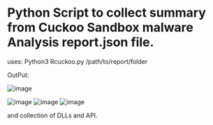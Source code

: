 # Python Script to collect summary from Cuckoo Sandbox malware Analysis report.json file.
uses:
Python3 Rcuckoo.py /path/to/report/folder

OutPut:

![image](https://user-images.githubusercontent.com/16477789/210965192-0a21110d-664b-4ee4-b397-c8ea111c7140.png)

![image](https://user-images.githubusercontent.com/16477789/210965244-dcc1b9d0-7195-4d7d-81bc-210b6647a734.png)
![image](https://user-images.githubusercontent.com/16477789/210965283-9f98d3db-2350-40e7-9a59-b1f80e0c9956.png)
![image](https://user-images.githubusercontent.com/16477789/210965341-2efc3ce5-1585-4d59-a2ce-8cbb80a0190d.png)

and collection of DLLs and API.
